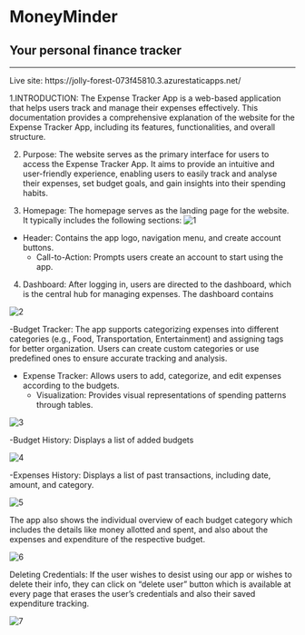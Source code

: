 # MoneyMinder
## Your personal finance tracker
<hr>
Live site: https://jolly-forest-073f45810.3.azurestaticapps.net/

1.INTRODUCTION:
  		 The Expense Tracker App is a web-based application that helps users track and manage their expenses effectively. This documentation provides a comprehensive explanation of the website for the Expense Tracker App, including its features, functionalities, and overall structure.

2. Purpose:
   		The website serves as the primary interface for users to access the Expense Tracker App. It aims to provide an intuitive and user-friendly experience, enabling users to easily track and analyse their expenses, set budget goals, and gain insights into their spending habits.

3. Homepage:
   		The homepage serves as the landing page for the website. It typically includes the following sections:
![1](https://github.com/Gautam2305/personal-finance/assets/95231941/d3c3f060-c5cf-4815-a564-a8e4ca681bcd)
 
- Header: 
Contains the app logo, navigation menu, and create account buttons.
   - Call-to-Action: 
Prompts users create an account to start using the app.
4. Dashboard:
   		After logging in, users are directed to the dashboard, which is the central hub for managing expenses. The dashboard contains

 ![2](https://github.com/Gautam2305/personal-finance/assets/95231941/8863c72b-4a47-4dab-bff6-cd44271a1321)


   -Budget Tracker:
	   The app supports categorizing expenses into different categories (e.g., Food, Transportation, Entertainment) and assigning tags for better organization. Users can create custom categories or use predefined ones to ensure accurate tracking and analysis.
- Expense Tracker:
 Allows users to add, categorize, and edit expenses according to the budgets.
   - Visualization:
 Provides visual representations of spending patterns through tables.

![3](https://github.com/Gautam2305/personal-finance/assets/95231941/d5356fd2-9822-4460-8ba3-138246fd4993)

 
-Budget History:
	Displays a list of added budgets

 ![4](https://github.com/Gautam2305/personal-finance/assets/95231941/84050ea4-0fef-4200-9f0c-bddb35594431)


   -Expenses History:
 Displays a list of past transactions, including date, amount, and category.

 ![5](https://github.com/Gautam2305/personal-finance/assets/95231941/b36bece2-ee62-4782-8aca-6fba185dfb84)


The app also shows the individual overview of each budget category which includes the details like money allotted and spent, and also about the expenses and expenditure of the respective budget.

 ![6](https://github.com/Gautam2305/personal-finance/assets/95231941/85035274-0a51-4b83-9c57-a1c650165552)

Deleting Credentials:
	If the user wishes to desist using our app or wishes to delete their info, they can click on “delete user” button which is available at every page that erases the user’s credentials and also their saved expenditure tracking.
  
 
![7](https://github.com/Gautam2305/personal-finance/assets/95231941/5e20fe5f-4a23-43cc-823d-90a35cc73cc0)
